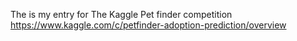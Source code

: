 The is my entry for The Kaggle Pet finder competition
https://www.kaggle.com/c/petfinder-adoption-prediction/overview
